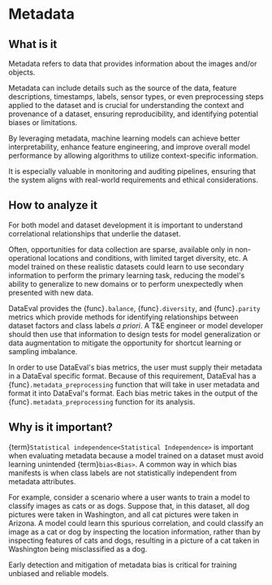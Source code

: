 # Metadata

## What is it

Metadata refers to data that provides information about the images and/or objects.

Metadata can include details such as the source of the data, feature descriptions, timestamps, labels, sensor types,
or even preprocessing steps applied to the dataset and is crucial for understanding the context and provenance of a
dataset, ensuring reproducibility, and identifying potential biases or limitations.

By leveraging metadata, machine learning models can achieve better interpretability, enhance feature engineering, and
improve overall model performance by allowing algorithms to utilize context-specific information. 

It is especially valuable in monitoring and auditing pipelines, ensuring that the system aligns with real-world
requirements and ethical considerations.

## How to analyze it

For both model and dataset development it is important to understand correlational relationships that underlie the
dataset.

Often, opportunities for data collection are sparse, available only in non-operational locations and conditions, with
limited target diversity, etc. A model trained on these realistic datasets could learn to use secondary information
to perform the primary learning task, reducing the model's ability to generalize to new domains or to perform
unexpectedly when presented with new data.

DataEval provides the {func}`.balance`, {func}`.diversity`, and {func}`.parity` metrics which provide methods for
identifying relationships between dataset factors and class labels _a priori_. A T&E engineer or model developer should
then use that information to design tests for model generalization or data augmentation to mitigate the opportunity
for shortcut learning or sampling imbalance.

In order to use DataEval's bias metrics, the user must supply their metadata in a DataEval specific format. Because of
this requirement, DataEval has a {func}`.metadata_preprocessing` function that will take in user metadata and format it
into DataEval's format. Each bias metric takes in the output of the {func}`.metadata_preprocessing` function for its
analysis.

## Why is it important?

{term}`Statistical independence<Statistical Independence>` is important when evaluating metadata because a model
trained on a dataset must avoid learning unintended {term}`bias<Bias>`. A common way in which bias manifests is when
class labels are not statistically independent from metadata attributes.

For example, consider a scenario where a user wants to train a model to classify images as cats or as dogs.
Suppose that, in this dataset, all dog pictures were taken in Washington, and all cat pictures were taken in Arizona.
A model could learn this spurious correlation, and could classify an image as a cat or dog by inspecting the location
information, rather than by inspecting features of cats and dogs, resulting in a picture of a cat taken in Washington
being misclassified as a dog.

Early detection and mitigation of metadata bias is critical for training unbiased and reliable models.
